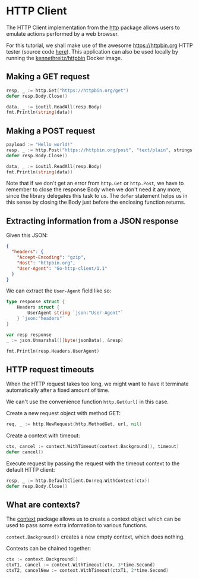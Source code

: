 # HTTP Client

The HTTP Client implementation from the [http](https://golang.org/pkg/net/http/) package allows users to emulate actions performed by a web browser.

For this tutorial, we shall make use of the awesome https://httpbin.org HTTP tester (source code [here](https://github.com/postmanlabs/httpbin)). This application can also be used locally by running the [kennethreitz/httpbin](https://hub.docker.com/r/kennethreitz/httpbin/) Docker image.

## Making a GET request

```go
resp, _ := http.Get("https://httpbin.org/get")
defer resp.Body.Close()

data, _ := ioutil.ReadAll(resp.Body)
fmt.Println(string(data))
```

## Making a POST request

```go
payload := "Hello world!"
resp, _ := http.Post("https://httpbin.org/post", "text/plain", strings.NewReader(payload))
defer resp.Body.Close()

data, _ := ioutil.ReadAll(resp.Body)
fmt.Println(string(data))
```

Note that if we don't get an error from `http.Get` or `http.Post`, we have to remember to close the response Body when we don't need it any more, since the library delegates this task to us. The `defer` statement helps us in this sense by closing the Body just before the enclosing function returns.

## Extracting information from a JSON response

Given this JSON:

```json
{
  "headers": {
    "Accept-Encoding": "gzip",
    "Host": "httpbin.org",
    "User-Agent": "Go-http-client/1.1"
  }
}
```

We can extract the `User-Agent` field like so:

```go
type response struct {
	Headers struct {
		UserAgent string `json:"User-Agent"`
	} `json:"headers"`
}

var resp response
_ := json.Unmarshal([]byte(jsonData), &resp)

fmt.Println(resp.Headers.UserAgent)
```

## HTTP request timeouts

When the HTTP request takes too long, we might want to have it terminate automatically after a fixed amount of time.

We can't use the convenience function `http.Get(url)` in this case.

Create a new request object with method GET:

```go
req, _ := http.NewRequest(http.MethodGet, url, nil)
```

Create a context with timeout:

```go
ctx, cancel := context.WithTimeout(context.Background(), timeout)
defer cancel()
```

Execute request by passing the request with the timeout context to the default HTTP client:

```go
resp, _ := http.DefaultClient.Do(req.WithContext(ctx))
defer resp.Body.Close()
```

## What are contexts?

The [context](https://golang.org/pkg/context/) package allows us to create a context object which can be used to pass some extra information to various functions.

`context.Background()` creates a new empty context, which does nothing.

Contexts can be chained together:

```go
ctx := context.Background()
ctxT1, cancel := context.WithTimeout(ctx, 3*time.Second)
ctxT2, cancelNew := context.WithTimeout(ctxT1, 2*time.Second)
```